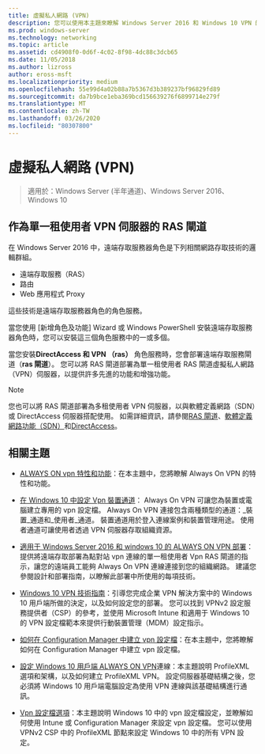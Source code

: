 ```yaml
---
title: 虛擬私人網路 (VPN)
description: 您可以使用本主題來瞭解 Windows Server 2016 和 Windows 10 VPN 的功能。
ms.prod: windows-server
ms.technology: networking
ms.topic: article
ms.assetid: cd4908f0-0d6f-4c02-8f98-4dc88c3dcb65
ms.date: 11/05/2018
ms.author: lizross
author: eross-msft
ms.localizationpriority: medium
ms.openlocfilehash: 55e99d4a02b88a7b5367d3b389237bf96829fd89
ms.sourcegitcommit: da7b9bce1eba369bcd156639276f6899714e279f
ms.translationtype: MT
ms.contentlocale: zh-TW
ms.lasthandoff: 03/26/2020
ms.locfileid: "80307800"
---
```

# <a name="virtual-private-networking-vpn"></a>虛擬私人網路 (VPN)

>適用於：Windows Server (半年通道)、Windows Server 2016、Windows 10

## <a name="ras-gateway-as-a-single-tenant-vpn-server"></a>作為單一租使用者 VPN 伺服器的 RAS 閘道

在 Windows Server 2016 中，遠端存取服務器角色是下列相關網路存取技術的邏輯群組。

- 遠端存取服務（RAS）
- 路由
- Web 應用程式 Proxy

這些技術是遠端存取服務器角色的角色服務。

當您使用 [新增角色及功能] Wizard 或 Windows PowerShell 安裝遠端存取服務器角色時，您可以安裝這三個角色服務中的一或多個。

當您安裝**DirectAccess 和 VPN （ras）** 角色服務時，您會部署遠端存取服務閘道（**ras 閘道**）。 您可以將 RAS 閘道部署為單一租使用者 RAS 閘道虛擬私人網路（VPN）伺服器，以提供許多先進的功能和增強功能。

>[!NOTE]
>您也可以將 RAS 閘道部署為多租使用者 VPN 伺服器，以與軟體定義網路（SDN）或 DirectAccess 伺服器搭配使用。 如需詳細資訊，請參閱[RAS 閘道](https://docs.microsoft.com/windows-server/remote/remote-access/ras-gateway/ras-gateway)、[軟體定義網路功能（SDN）](https://docs.microsoft.com/windows-server/networking/sdn/software-defined-networking)和[DirectAccess](https://docs.microsoft.com/windows-server/remote/remote-access/directaccess/directaccess)。

## <a name="related-topics"></a>相關主題
- [ALWAYS ON vpn 特性和功能](vpn-map-da.md)：在本主題中，您將瞭解 Always On VPN 的特性和功能。 

- [在 Windows 10 中設定 Vpn 裝置通道](vpn-device-tunnel-config.md)： Always On VPN 可讓您為裝置或電腦建立專用的 vpn 設定檔。 Always On VPN 連接包含兩種類型的通道：_裝置_通道和_使用者_通道。 裝置通道用於登入連線案例和裝置管理用途。 使用者通道可讓使用者透過 VPN 伺服器存取組織資源。

- [適用于 Windows Server 2016 和 windows 10 的 ALWAYS ON VPN 部署](always-on-vpn/deploy/always-on-vpn-deploy.md)：提供將遠端存取部署為點對站 vpn 連線的單一租使用者 Vpn RAS 閘道的指示，讓您的遠端員工能夠 Always On VPN 連線連接到您的組織網路。 建議您參閱設計和部署指南，以瞭解此部署中所使用的每項技術。

- [Windows 10 VPN 技術指南](https://docs.microsoft.com/windows/access-protection/vpn/vpn-guide)：引導您完成企業 VPN 解決方案中的 Windows 10 用戶端所做的決定，以及如何設定您的部署。 您可以找到 VPNv2 設定服務提供者（CSP）的參考，並使用 Microsoft Intune 和適用于 Windows 10 的 VPN 設定檔範本來提供行動裝置管理（MDM）設定指示。

- [如何在 Configuration Manager 中建立 vpn 設定檔](https://docs.microsoft.com/configmgr/protect/deploy-use/create-vpn-profiles)：在本主題中，您將瞭解如何在 Configuration Manager 中建立 vpn 設定檔。

- [設定 Windows 10 用戶端 ALWAYS ON VPN](https://docs.microsoft.com/windows-server/remote/remote-access/vpn/always-on-vpn/deploy/vpn-deploy-client-vpn-connections)連線：本主題說明 ProfileXML 選項和架構，以及如何建立 ProfileXML VPN。 設定伺服器基礎結構之後，您必須將 Windows 10 用戶端電腦設定為使用 VPN 連線與該基礎結構進行通訊。

- [Vpn 設定檔選項](https://docs.microsoft.com/windows/access-protection/vpn/vpn-profile-options)：本主題說明 Windows 10 中的 vpn 設定檔設定，並瞭解如何使用 Intune 或 Configuration Manager 來設定 vpn 設定檔。 您可以使用 VPNv2 CSP 中的 ProfileXML 節點來設定 Windows 10 中的所有 VPN 設定。
